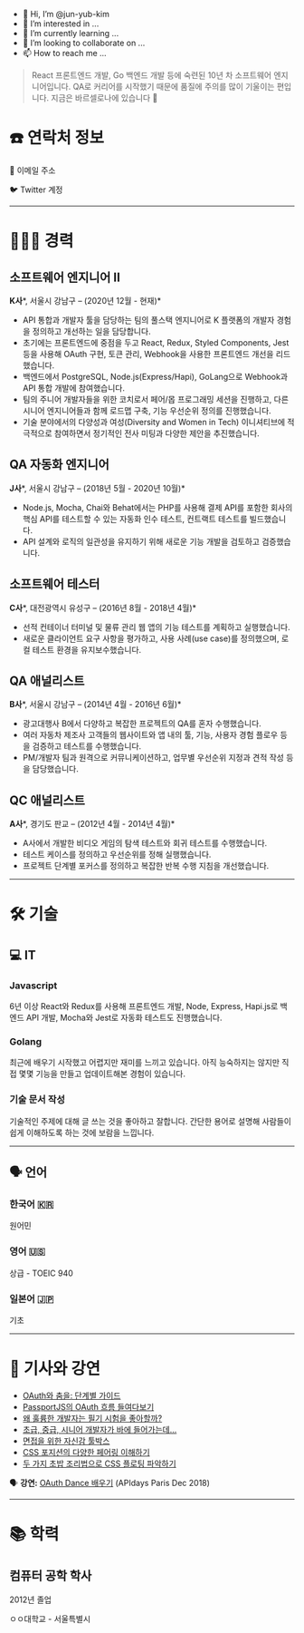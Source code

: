 - 👋 Hi, I’m @jun-yub-kim
- 👀 I’m interested in ...
- 🌱 I’m currently learning ...
- 💞️ I’m looking to collaborate on ...
- 📫 How to reach me ...

<!---
jun-yub-kim/jun-yub-kim is a ✨ special ✨ repository because its `README.md` (this file) appears on your GitHub profile.
You can click the Preview link to take a look at your changes.
--->

> React 프론트엔드 개발, Go 백엔드 개발 등에 숙련된 10년 차 소프트웨어 엔지니어입니다. QA로 커리어를 시작했기 때문에 품질에 주의를 많이 기울이는 편입니다. 지금은 바르셀로나에 있습니다 🌊
> 

# ☎️ 연락처 정보

📧 이메일 주소

🐦 Twitter 계정 

---

# **👩🏻‍💻** 경력

## 소프트웨어 엔지니어 **II**

**K사***, 서울시 강남구 – (2020년 12월 - 현재)*

- API 통합과 개발자 툴을 담당하는 팀의 풀스택 엔지니어로 K 플랫폼의 개발자 경험을 정의하고 개선하는 일을 담당합니다.
- 초기에는 프론트엔드에 중점을 두고 React, Redux, Styled Components, Jest 등을 사용해 OAuth 구현, 토큰 관리, Webhook을 사용한 프론트엔드 개선을 리드했습니다.
- 백엔드에서 PostgreSQL, Node.js(Express/Hapi), GoLang으로 Webhook과 API 통합 개발에 참여했습니다.
- 팀의 주니어 개발자들을 위한 코치로서 페어/몹 프로그래밍 세션을 진행하고, 다른 시니어 엔지니어들과 함께 로드맵 구축, 기능 우선순위 정의를 진행했습니다.
- 기술 분야에서의 다양성과 여성(Diversity and Women in Tech) 이니셔티브에 적극적으로 참여하면서 정기적인 전사 미팅과 다양한 제안을 추진했습니다.

## QA 자동화 엔지니어

**J사***, 서울시 강남구  – (2018년 5월 - 2020년 10월)*

- Node.js, Mocha, Chai와 Behat에서는 PHP를 사용해 결제 API를 포함한 회사의 핵심 API를 테스트할 수 있는 자동화 인수 테스트, 컨트랙트 테스트를 빌드했습니다.
- API 설계와 로직의 일관성을 유지하기 위해 새로운 기능 개발을 검토하고 검증했습니다.

## 소프트웨어 테스터

**C사***, 대전광역시 유성구 – (2016년 8월 - 2018년 4월)*

- 선적 컨테이너 터미널 및 물류 관리 웹 앱의 기능 테스트를 계획하고 실행했습니다.
- 새로운 클라이언트 요구 사항을 평가하고, 사용 사례(use case)를 정의했으며, 로컬 테스트 환경을 유지보수했습니다.

## **QA 애널리스트**

**B사***, 서울시 강남구 – (2014년 4월 - 2016년 6월)*

- 광고대행사 B에서 다양하고 복잡한 프로젝트의 QA를 혼자 수행했습니다.
- 여러 자동차 제조사 고객들의 웹사이트와 앱 내의 툴, 기능, 사용자 경험 플로우 등을 검증하고 테스트를 수행했습니다.
- PM/개발자 팀과 원격으로 커뮤니케이션하고, 업무별 우선순위 지정과 견적 작성 등을 담당했습니다.

## **QC 애널리스트**

**A사***, 경기도 판교 – (2012년 4월 - 2014년 4월)*

- A사에서 개발한 비디오 게임의 탐색 테스트와 회귀 테스트를 수행했습니다.
- 테스트 케이스를 정의하고 우선순위를 정해 실행했습니다.
- 프로젝트 단계별 포커스를 정의하고 복잡한 반복 수행 지침을 개선했습니다.

---

# 🛠 기술

## 💻 IT

### Javascript

6년 이상 React와 Redux를 사용해 프론트엔드 개발, Node, Express, Hapi.js로 백엔드 API 개발, Mocha와 Jest로 자동화 테스트도 진행했습니다.

### Golang

최근에 배우기 시작했고 어렵지만 재미를 느끼고 있습니다. 아직 능숙하지는 않지만 직접 몇몇 기능을 만들고 업데이트해본 경험이 있습니다.

### 기술 문서 작성

기술적인 주제에 대해 글 쓰는 것을 좋아하고 잘합니다. 간단한 용어로 설명해 사람들이 쉽게 이해하도록 하는 것에 보람을 느낍니다.

---

## 🗣 언어

### 한국어 🇰🇷

원어민

### 영어 🇺🇸

상급 - TOEIC 940

### 일본어 🇯🇵

기초

---

# 📜 기사와 강연

- [OAuth와 춤을: 단계별 가이드](https://dev.to/anabella/dancing-with-oauth-emp)
- [PassportJS의 OAuth 흐름 들여다보기](https://dev.to/anabella/a-peep-beneath-the-hood-of-passportjs-oauth-flow-eb5)
- [왜 훌륭한 개발자는 필기 시험을 좋아할까?](https://dev.to/anabella/why-do-great-developers-love-writing-tests-1o6j)
- [초급, 중급, 시니어 개발자가 바에 들어가는데...](https://dev.to/anabella/a-junior-a-mid-and-a-senior-dev-walk-into-a-bar-414f)
- [면접을 위한 자신감 툴박스](https://dev.to/typeform/the-self-confidence-toolbox-for-job-interviews-4k3j)
- [CSS 포지션의 다양한 페어링 이해하기](https://dev.to/anabella/understanding-the-different-pairings-of-css-position-flavours-5855)
- [두 가지 초밥 조리법으로 CSS 플로팅 파악하기](https://dev.to/anabella/figuring-out-css-floats-with-sushi-recipes-2c5o)

🗣 **강연:** [OAuth Dance 배우기](https://www.youtube.com/watch?v=ec2NBIoaUCM&t=1s) (APIdays Paris Dec 2018)

---

# 📚 학력

## **컴퓨터 공학 학사**

2012년 졸업

ㅇㅇ대학교 - 서울특별시
